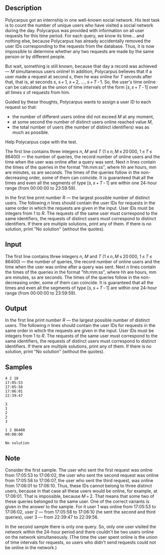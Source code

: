 ## Description

<div><p>Polycarpus got an internship in one well-known social network. His test task is to count the number of unique users who have visited a social network during the day. Polycarpus was provided with information on all user requests for this time period. For each query, we know its time... and nothing else, because Polycarpus has already accidentally removed the user IDs corresponding to the requests from the database. Thus, it is now impossible to determine whether any two requests are made by the same person or by different people.</p><p>But wait, something is still known, because that day a record was achieved — <span class="tex-span"><i>M</i></span> simultaneous users online! In addition, Polycarpus believes that if a user made a request at second <span class="tex-span"><i>s</i></span>, then he was online for <span class="tex-span"><i>T</i></span> seconds after that, that is, at seconds <span class="tex-span"><i>s</i></span>, <span class="tex-span"><i>s</i> + 1</span>, <span class="tex-span"><i>s</i> + 2</span>, ..., <span class="tex-span"><i>s</i> + <i>T</i> - 1</span>. So, the user's time online can be calculated as the union of time intervals of the form <span class="tex-span">[<i>s</i>, <i>s</i> + <i>T</i> - 1]</span> over all times <span class="tex-span"><i>s</i></span> of requests from him.</p><p>Guided by these thoughts, Polycarpus wants to assign a user ID to each request so that:</p><ul> <li> the number of different users online did not exceed <span class="tex-span"><i>M</i></span> at any moment, </li><li> at some second the number of distinct users online reached value <span class="tex-span"><i>M</i></span>, </li><li> the total number of users (the number of distinct identifiers) was as much as possible. </li></ul><p>Help Polycarpus cope with the test.</p></div><div class="input-specification"><p>The first line contains three integers <span class="tex-span"><i>n</i></span>, <span class="tex-span"><i>M</i></span> and <span class="tex-span"><i>T</i></span> (<span class="tex-span">1 ≤ <i>n</i>, <i>M</i> ≤ 20 000</span>, <span class="tex-span">1 ≤ <i>T</i> ≤ 86400</span>) — the number of queries, the record number of online users and the time when the user was online after a query was sent. Next <span class="tex-span"><i>n</i></span> lines contain the times of the queries in the format "hh:mm:ss", where hh are hours, mm are minutes, ss are seconds. The times of the queries follow in the non-decreasing order, some of them can coincide. It is guaranteed that all the times and even all the segments of type <span class="tex-span">[<i>s</i>, <i>s</i> + <i>T</i> - 1]</span> are within one 24-hour range (from 00:00:00 to 23:59:59). </p></div><div class="output-specification"><p>In the first line print number <span class="tex-span"><i>R</i></span> — the largest possible number of distinct users. The following <span class="tex-span"><i>n</i></span> lines should contain the user IDs for requests in the same order in which the requests are given in the input. User IDs must be integers from <span class="tex-span">1</span> to <span class="tex-span"><i>R</i></span>. The requests of the same user must correspond to the same identifiers, the requests of distinct users must correspond to distinct identifiers. If there are multiple solutions, print any of them. If there is no solution, print "No solution" (without the quotes).</p></div>


## Input

<p>The first line contains three integers <span class="tex-span"><i>n</i></span>, <span class="tex-span"><i>M</i></span> and <span class="tex-span"><i>T</i></span> (<span class="tex-span">1 ≤ <i>n</i>, <i>M</i> ≤ 20 000</span>, <span class="tex-span">1 ≤ <i>T</i> ≤ 86400</span>) — the number of queries, the record number of online users and the time when the user was online after a query was sent. Next <span class="tex-span"><i>n</i></span> lines contain the times of the queries in the format "hh:mm:ss", where hh are hours, mm are minutes, ss are seconds. The times of the queries follow in the non-decreasing order, some of them can coincide. It is guaranteed that all the times and even all the segments of type <span class="tex-span">[<i>s</i>, <i>s</i> + <i>T</i> - 1]</span> are within one 24-hour range (from 00:00:00 to 23:59:59). </p>


## Output

<p>In the first line print number <span class="tex-span"><i>R</i></span> — the largest possible number of distinct users. The following <span class="tex-span"><i>n</i></span> lines should contain the user IDs for requests in the same order in which the requests are given in the input. User IDs must be integers from <span class="tex-span">1</span> to <span class="tex-span"><i>R</i></span>. The requests of the same user must correspond to the same identifiers, the requests of distinct users must correspond to distinct identifiers. If there are multiple solutions, print any of them. If there is no solution, print "No solution" (without the quotes).</p>


## Samples

```input1
4 2 10
17:05:53
17:05:58
17:06:01
22:39:47

```

```output1
3
1
2
2
3

```






```input2
1 2 86400
00:00:00

```

```output2
No solution

```




## Note

<p>Consider the first sample. The user who sent the first request was online from 17:05:53 to 17:06:02, the user who sent the second request was online from 17:05:58 to 17:06:07, the user who sent the third request, was online from 17:06:01 to 17:06:10. Thus, these IDs cannot belong to three distinct users, because in that case all these users would be online, for example, at 17:06:01. That is impossible, because <span class="tex-span"><i>M</i> = 2</span>. That means that some two of these queries belonged to the same user. One of the correct variants is given in the answer to the sample. For it user <span class="tex-span">1</span> was online from 17:05:53 to 17:06:02, user <span class="tex-span">2</span> — from 17:05:58 to 17:06:10 (he sent the second and third queries), user <span class="tex-span">3</span> — from 22:39:47 to 22:39:56.</p><p>In the second sample there is only one query. So, only one user visited the network within the 24-hour period and there couldn't be two users online on the network simultaneously. (The time the user spent online is the union of time intervals for requests, so users who didn't send requests could not be online in the network.) </p>

